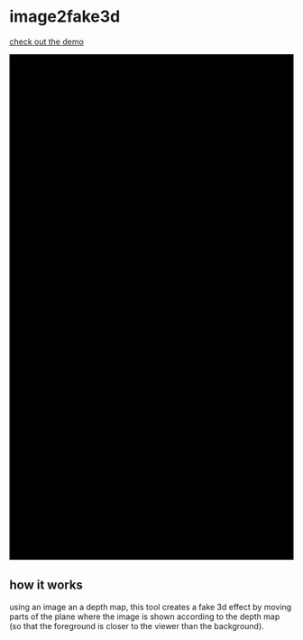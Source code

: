 # image2fake3d

[check out the demo](https://flo-bit.github.io/image2fake3d)

[![demo gif](video.webp)](https://flo-bit.github.io/image2fake3d)

## how it works

using an image an a depth map, this tool creates a fake 3d effect by moving parts of the plane where the image is shown according to the depth map (so that the foreground is closer to the viewer than the background). 